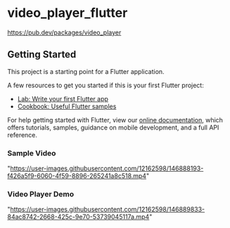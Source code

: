 # video_player_flutter

https://pub.dev/packages/video_player

## Getting Started

This project is a starting point for a Flutter application.

A few resources to get you started if this is your first Flutter project:

- [Lab: Write your first Flutter app](https://flutter.dev/docs/get-started/codelab)
- [Cookbook: Useful Flutter samples](https://flutter.dev/docs/cookbook)

For help getting started with Flutter, view our
[online documentation](https://flutter.dev/docs), which offers tutorials,
samples, guidance on mobile development, and a full API reference.


### Sample Video
"https://user-images.githubusercontent.com/12162598/146888193-f426a5f9-6060-4f59-8896-265241a8c518.mp4" 

### Video Player Demo
"https://user-images.githubusercontent.com/12162598/146889833-84ac8742-2668-425c-9e70-53739045117a.mp4"





